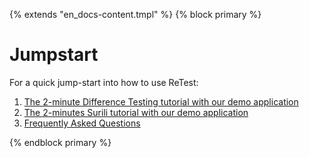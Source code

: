 {% extends "en_docs-content.tmpl" %}
{% block primary %}

Jumpstart
=========

For a quick jump-start into how to use ReTest:

1. [The 2-minute Difference Testing tutorial with our demo application](2-min-diff-testing-demo-tutorial.md)
1. [The 2-minutes Surili tutorial with our demo application](2-min-surili-demo-tutorial.md)
1. [Frequently Asked Questions](faqs.md)

{% endblock primary %}